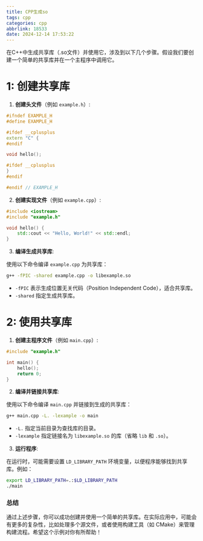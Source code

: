 ```yaml
---
title: CPP生成so
tags: cpp
categories: cpp
abbrlink: 18533
date: 2024-12-14 17:53:22
---
```



在C++中生成共享库（.so文件）并使用它，涉及到以下几个步骤。假设我们要创建一个简单的共享库并在一个主程序中调用它。

# 1: 创建共享库

1. **创建头文件**（例如 `example.h`）:

```cpp
#ifndef EXAMPLE_H
#define EXAMPLE_H

#ifdef __cplusplus
extern "C" {
#endif

void hello();

#ifdef __cplusplus
}
#endif

#endif // EXAMPLE_H
```

2. **创建实现文件**（例如 `example.cpp`）:

```cpp
#include <iostream>
#include "example.h"

void hello() {
    std::cout << "Hello, World!" << std::endl;
}
```

3. **编译生成共享库**:

使用以下命令编译 `example.cpp` 为共享库：

```bash
g++ -fPIC -shared example.cpp -o libexample.so
```

- `-fPIC` 表示生成位置无关代码（Position Independent Code），适合共享库。
- `-shared` 指定生成共享库。

# 2: 使用共享库

1. **创建主程序文件**（例如 `main.cpp`）:

```cpp
#include "example.h"

int main() {
    hello();
    return 0;
}
```

2. **编译并链接共享库**:

使用以下命令编译 `main.cpp` 并链接到生成的共享库：

```bash
g++ main.cpp -L. -lexample -o main
```

- `-L.` 指定当前目录为查找库的目录。
- `-lexample` 指定链接名为 `libexample.so` 的库（省略 `lib` 和 `.so`）。

3. **运行程序**:

在运行时，可能需要设置 `LD_LIBRARY_PATH` 环境变量，以便程序能够找到共享库。例如：

```bash
export LD_LIBRARY_PATH=.:$LD_LIBRARY_PATH
./main
```

### 总结

通过上述步骤，你可以成功创建并使用一个简单的共享库。在实际应用中，可能会有更多的复杂性，比如处理多个源文件，或者使用构建工具（如 CMake）来管理构建流程。希望这个示例对你有所帮助！
